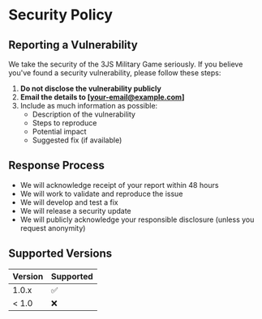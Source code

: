 # Security Policy

## Reporting a Vulnerability

We take the security of the 3JS Military Game seriously. If you believe you've found a security vulnerability, please follow these steps:

1. **Do not disclose the vulnerability publicly**
2. **Email the details to [your-email@example.com]**
3. Include as much information as possible:
   - Description of the vulnerability
   - Steps to reproduce
   - Potential impact
   - Suggested fix (if available)

## Response Process

- We will acknowledge receipt of your report within 48 hours
- We will work to validate and reproduce the issue
- We will develop and test a fix
- We will release a security update
- We will publicly acknowledge your responsible disclosure (unless you request anonymity)

## Supported Versions

| Version | Supported          |
| ------- | ------------------ |
| 1.0.x   | :white_check_mark: |
| < 1.0   | :x:                | 